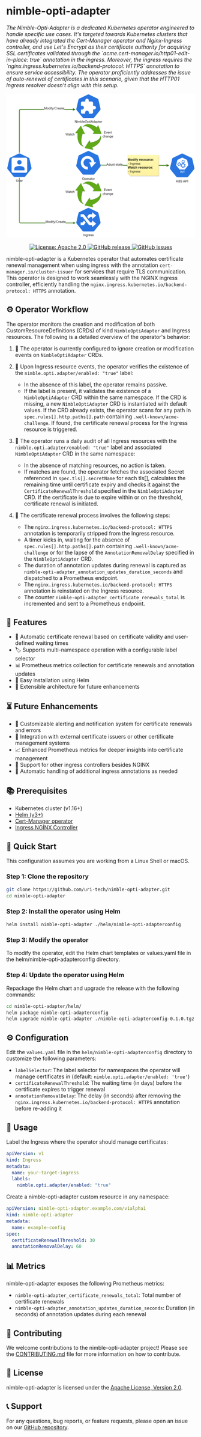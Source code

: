 # nimble-opti-adapter

<p><i>The Nimble-Opti-Adapter is a dedicated Kubernetes operator engineered to handle specific use cases. It's targeted towards Kubernetes clusters that have already integrated the Cert-Manager operator and Nginx-Ingress controller, and use Let's Encrypt as their certificate authority for acquiring SSL certificates validated through the `acme.cert-manager.io/http01-edit-in-place: true` annotation in the ingress. Moreover, the ingress requires the `nginx.ingress.kubernetes.io/backend-protocol: HTTPS` annotation to ensure service accessibility. The operator proficiently addresses the issue of auto-renewal of certificates in this scenario, given that the HTTP01 Ingress resolver doesn't align with this setup.
</i></p>

<p align="center">
  <!-- <img src="diagrams/main.png" alt="nimble-opti-adapter diagrams" width="300" height="300"> -->
  <img src="diagrams/main.png" alt="nimble-opti-adapter diagrams">
</p>

<p align="center">
  <!-- <a href="https://github.com/uri-tech/nimble-opti-adapter/actions">
    <img alt="Build Status" src="diagrams/main.png">
  </a> -->
  <a href="https://github.com/uri-tech/nimble-opti-adapter/blob/master/LICENSE">
    <img alt="License: Apache 2.0" src="https://img.shields.io/badge/License-Apache%202.0-blue.svg">
  </a>
  <a href="https://github.com/uri-tech/nimble-opti-adapter/releases">
    <img alt="GitHub release" src="https://img.shields.io/github/v/release/uri-tech/nimble-opti-adapter">
  </a>
  <a href="https://github.com/uri-tech/nimble-opti-adapter/issues">
    <img alt="GitHub issues" src="https://img.shields.io/github/issues/uri-tech/nimble-opti-adapter">
  </a>
</p>

nimble-opti-adapter is a Kubernetes operator that automates certificate renewal management when using ingress with the annotation `cert-manager.io/cluster-issuer` for services that require TLS communication. This operator is designed to work seamlessly with the NGINX ingress controller, efficiently handling the `nginx.ingress.kubernetes.io/backend-protocol: HTTPS` annotation.

## ⚙️ Operator Workflow

The operator monitors the creation and modification of both CustomResourceDefinitions (CRDs) of kind `NimbleOptiAdapter` and Ingress resources. The following is a detailed overview of the operator's behavior:

1. 🚫 The operator is currently configured to ignore creation or modification events on `NimbleOptiAdapter` CRDs.

2. 🚦 Upon Ingress resource events, the operator verifies the existence of the `nimble.opti.adapter/enabled: "true"` label:
   - In the absence of this label, the operator remains passive.
   - If the label is present, it validates the existence of a `NimbleOptiAdapter` CRD within the same namespace. If the CRD is missing, a new `NimbleOptiAdapter` CRD is instantiated with default values. If the CRD already exists, the operator scans for any path in `spec.rules[].http.paths[].path` containing `.well-known/acme-challenge`. If found, the certificate renewal process for the Ingress resource is triggered.

3. 📆 The operator runs a daily audit of all Ingress resources with the `nimble.opti.adapter/enabled: "true"` label and associated `NimbleOptiAdapter` CRD in the same namespace:
   - In the absence of matching resources, no action is taken.
   - If matches are found, the operator fetches the associated Secret referenced in `spec.tls[].secretName` for each tls[], calculates the remaining time until certificate expiry and checks it against the `CertificateRenewalThreshold` specified in the `NimbleOptiAdapter` CRD. If the certificate is due to expire within or on the threshold, certificate renewal is initiated.

4. 🔄 The certificate renewal process involves the following steps:
   - The `nginx.ingress.kubernetes.io/backend-protocol: HTTPS` annotation is temporarily stripped from the Ingress resource.
   - A timer kicks in, waiting for the absence of `spec.rules[].http.paths[].path` containing `.well-known/acme-challenge` or for the lapse of the `AnnotationRemovalDelay` specified in the `NimbleOptiAdapter` CRD.
   - The duration of annotation updates during renewal is captured as `nimble-opti-adapter_annotation_updates_duration_seconds` and dispatched to a Prometheus endpoint.
   - The `nginx.ingress.kubernetes.io/backend-protocol: HTTPS` annotation is reinstated on the Ingress resource.
   - The counter `nimble-opti-adapter_certificate_renewals_total` is incremented and sent to a Prometheus endpoint.
<!-- ![nimble-opti-adapter Diagram](diagram.png) -->

## 🌟 Features

- 🔄 Automatic certificate renewal based on certificate validity and user-defined waiting times
- 🏷️ Supports multi-namespace operation with a configurable label selector
- 📊 Prometheus metrics collection for certificate renewals and annotation updates
- 🚀 Easy installation using Helm
- 🔌 Extensible architecture for future enhancements

## ⏳ Future Enhancements

- 🔔 Customizable alerting and notification system for certificate renewals and errors
- 🔗 Integration with external certificate issuers or other certificate management systems
- 📈 Enhanced Prometheus metrics for deeper insights into certificate management
- 🚦 Support for other ingress controllers besides NGINX
- 📝 Automatic handling of additional ingress annotations as needed

## 📚 Prerequisites

- Kubernetes cluster (v1.16+)
- [Helm (v3+)](https://helm.sh/docs/intro/install)
- [Cert-Manager operator](https://github.com/cert-manager/cert-manager)
- [Ingress NGINX Controller](https://github.com/kubernetes/ingress-nginx)

## 🚀 Quick Start

This configuration assumes you are working from a Linux Shell or macOS.

### Step 1: Clone the repository

```bash
git clone https://github.com/uri-tech/nimble-opti-adapter.git
cd nimble-opti-adapter
```

### Step 2: Install the operator using Helm

```bash
helm install nimble-opti-adapter ./helm/nimble-opti-adapterconfig
```

### Step 3: Modify the operator

To modify the operator, edit the Helm chart templates or values.yaml file in the helm/nimble-opti-adapterconfig directory.

### Step 4: Update the operator using Helm

Repackage the Helm chart and upgrade the release with the following commands:

```bash
cd nimble-opti-adapter/helm/
helm package nimble-opti-adapterconfig
helm upgrade nimble-opti-adapter ./nimble-opti-adapterconfig-0.1.0.tgz
```

## ⚙️ Configuration

Edit the `values.yaml` file in the `helm/nimble-opti-adapterconfig` directory to customize the following parameters:

- `labelSelector`: The label selector for namespaces the operator will manage certificates in (default: `nimble.opti.adapter/enabled: 'true'`)
- `certificateRenewalThreshold`: The waiting time (in days) before the certificate expires to trigger renewal
- `annotationRemovalDelay`: The delay (in seconds) after removing the `nginx.ingress.kubernetes.io/backend-protocol: HTTPS` annotation before re-adding it

## 📝 Usage

Label the Ingress where the operator should manage certificates:

```yaml
apiVersion: v1
kind: Ingress
metadata:
  name: your-target-ingress
  labels:
    nimble.opti.adapter/enabled: "true"
```

Create a nimble-opti-adapter custom resource in any namespace:

```yaml
apiVersion: nimble-opti-adapter.example.com/v1alpha1
kind: nimble-opti-adapter
metadata:
  name: example-config
spec:
  certificateRenewalThreshold: 30
  annotationRemovalDelay: 60
```

## 📊 Metrics

nimble-opti-adapter exposes the following Prometheus metrics:

- `nimble-opti-adapter_certificate_renewals_total`: Total number of certificate renewals
- `nimble-opti-adapter_annotation_updates_duration_seconds`: Duration (in seconds) of annotation updates during each renewal

## 🤝 Contributing

We welcome contributions to the nimble-opti-adapter project! Please see the [CONTRIBUTING.md](CONTRIBUTING.md) file for more information on how to contribute.

## 📜 License

nimble-opti-adapter is licensed under the [Apache License, Version 2.0](LICENSE).

## 📞 Support

For any questions, bug reports, or feature requests, please open an issue on our [GitHub repository](https://github.com/uri-tech/nimble-opti-adapter/issues).

<!-- ## Attribution

### Images

Diagram: [Unsplash](https://unsplash.com/photos/U9s5m5L2Gn0) (License: CC0) -->

<!-- git pull --allow-unrelated-histories https://github.com/uri-tech/nimble-opti-adapter main -->

<!-- kubebuilder init --domain nimble-opti-adapter.tech-ua.com --repo github.com/uri-tech/nimble-opti-adapter -->
